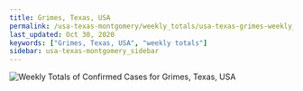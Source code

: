 ```yaml
---
title: Grimes, Texas, USA
permalink: /usa-texas-montgomery/weekly_totals/usa-texas-grimes-weekly_totals.html
last_updated: Oct 30, 2020
keywords: ["Grimes, Texas, USA", "weekly totals"]
sidebar: usa-texas-montgomery_sidebar
---
```


![Weekly Totals of Confirmed Cases for Grimes, Texas, USA](/covid_tracker/images/graphs/usa-texas-grimes-weekly_totals_graph.png)
